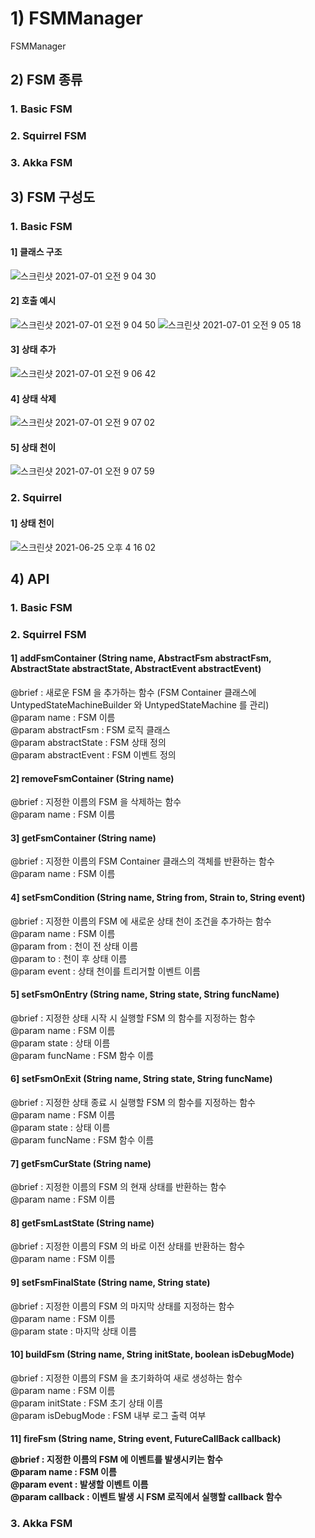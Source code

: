 # 1) FSMManager
FSMManager
  
  
## 2) FSM 종류
### 1. Basic FSM
### 2. Squirrel FSM
### 3. Akka FSM
  
  
## 3) FSM 구성도
### 1. Basic FSM
#### 1] 클래스 구조
![스크린샷 2021-07-01 오전 9 04 30](https://user-images.githubusercontent.com/37236920/124046160-441c3100-da4c-11eb-960e-c858d3854452.png)
  
#### 2] 호출 예시
![스크린샷 2021-07-01 오전 9 04 50](https://user-images.githubusercontent.com/37236920/124046180-4f6f5c80-da4c-11eb-85be-9f04b321e455.png)
![스크린샷 2021-07-01 오전 9 05 18](https://user-images.githubusercontent.com/37236920/124046210-5eeea580-da4c-11eb-87f6-0133118b589c.png)

#### 3] 상태 추가
![스크린샷 2021-07-01 오전 9 06 42](https://user-images.githubusercontent.com/37236920/124046287-91989e00-da4c-11eb-9b44-727f36af40c2.png)
  
#### 4] 상태 삭제
![스크린샷 2021-07-01 오전 9 07 02](https://user-images.githubusercontent.com/37236920/124046306-9d846000-da4c-11eb-8768-87ffe34c8adb.png)
  
#### 5] 상태 천이
![스크린샷 2021-07-01 오전 9 07 59](https://user-images.githubusercontent.com/37236920/124046370-bf7de280-da4c-11eb-9174-52a35b925fe0.png)
  
  
### 2. Squirrel 
#### 1] 상태 천이
![스크린샷 2021-06-25 오후 4 16 02](https://user-images.githubusercontent.com/37236920/123386348-87e8e380-d5d1-11eb-827f-47df382f319e.png)
  
  
## 4) API
### 1. Basic FSM
  
### 2. Squirrel FSM
#### 1] addFsmContainer (String name, AbstractFsm abstractFsm, AbstractState abstractState, AbstractEvent abstractEvent)
@brief : 새로운 FSM 을 추가하는 함수 (FSM Container 클래스에 UntypedStateMachineBuilder 와 UntypedStateMachine 를 관리)  
@param name : FSM 이름  
@param abstractFsm : FSM 로직 클래스  
@param abstractState : FSM 상태 정의  
@param abstractEvent : FSM 이벤트 정의  
  
#### 2] removeFsmContainer (String name)  
@brief : 지정한 이름의 FSM 을 삭제하는 함수  
@param name : FSM 이름  
  
#### 3] getFsmContainer (String name)  
@brief : 지정한 이름의 FSM Container 클래스의 객체를 반환하는 함수  
@param name : FSM 이름  
  
#### 4] setFsmCondition (String name, String from, Strain to, String event)  
@brief : 지정한 이름의 FSM 에 새로운 상태 천이 조건을 추가하는 함수  
@param name : FSM 이름  
@param from : 천이 전 상태 이름  
@param to : 천이 후 상태 이름  
@param event : 상태 천이를 트리거할 이벤트 이름  
  
#### 5] setFsmOnEntry (String name, String state, String funcName)  
@brief : 지정한 상태 시작 시 실행할 FSM 의 함수를 지정하는 함수  
@param name : FSM 이름  
@param state : 상태 이름  
@param funcName : FSM 함수 이름  
  
#### 6] setFsmOnExit (String name, String state, String funcName)  
@brief : 지정한 상태 종료 시 실행할 FSM 의 함수를 지정하는 함수  
@param name : FSM 이름  
@param state : 상태 이름  
@param funcName : FSM 함수 이름  
  
#### 7] getFsmCurState (String name)  
@brief : 지정한 이름의 FSM 의 현재 상태를 반환하는 함수  
@param name : FSM 이름  
  
#### 8] getFsmLastState (String name)  
@brief : 지정한 이름의 FSM 의 바로 이전 상태를 반환하는 함수  
@param name : FSM 이름  
  
#### 9] setFsmFinalState (String name, String state)  
@brief : 지정한 이름의 FSM 의 마지막 상태를 지정하는 함수  
@param name : FSM 이름  
@param state : 마지막 상태 이름  
  
#### 10] buildFsm (String name, String initState, boolean isDebugMode)  
@brief : 지정한 이름의 FSM 을 초기화하여 새로 생성하는 함수  
@param name : FSM 이름  
@param initState : FSM 초기 상태 이름  
@param isDebugMode : FSM 내부 로그 출력 여부  
  
#### 11] fireFsm (String name, String event, FutureCallBack<Object> callback)  
@brief : 지정한 이름의 FSM 에 이벤트를 발생시키는 함수  
@param name : FSM 이름  
@param event : 발생할 이벤트 이름  
@param callback : 이벤트 발생 시 FSM 로직에서 실행할 callback 함수  
  
### 3. Akka FSM
  
